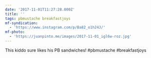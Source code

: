 ```yaml
---
date: '2017-11-01T11:27:28.000Z'
title: ''
tags: pbmustache breakfastjoys
mf-syndication:
  - 'https://www.instagram.com/p/Ba82_o1h24J/'
mf-photo:
  - 'https://juanpinto.me/images/2017-11-01_igl6w-roz.jpg'
---
```

This kiddo sure likes his PB sandwiches! #pbmustache #breakfastjoys
